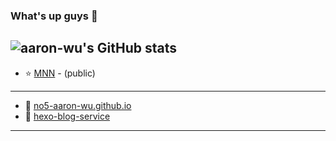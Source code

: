 ### What's up guys 👋
![aaron-wu's GitHub stats](https://github-readme-stats.vercel.app/api?username=no5-aaron-wu&show_icons=true&theme=merko)
---
- :star: [MNN](https://github.com/no5-aaron-wu/MNN) - (public)
---
- :underage: [no5-aaron-wu.github.io](https://no5-aaron-wu.github.io/)
- :underage: [hexo-blog-service](https://github.com/no5-aaron-wu/hexo-blog-service)
---
<!---
no5-aaron-wu/no5-aaron-wu is a ✨ special ✨ repository because its `README.md` (this file) appears on your GitHub profile.
You can click the Preview link to take a look at your changes.
--->
